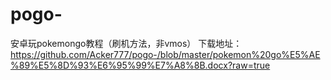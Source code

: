 # pogo-

安卓玩pokemongo教程（刷机方法，非vmos）
下载地址：https://github.com/Acker777/pogo-/blob/master/pokemon%20go%E5%AE%89%E5%8D%93%E6%95%99%E7%A8%8B.docx?raw=true
